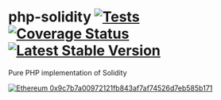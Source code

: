 # php-solidity [![Tests](https://github.com/kornrunner/php-solidity/actions/workflows/tests.yml/badge.svg?branch=master)](https://github.com/kornrunner/php-solidity/actions/workflows/tests.yml) [![Coverage Status](https://coveralls.io/repos/github/kornrunner/php-solidity/badge.svg?branch=master)](https://coveralls.io/github/kornrunner/php-solidity?branch=master) [![Latest Stable Version](https://poser.pugx.org/kornrunner/solidity/v/stable)](https://packagist.org/packages/kornrunner/solidity)

Pure PHP implementation of Solidity

[![Ethereum](https://user-images.githubusercontent.com/725986/61891022-0d0c7f00-af09-11e9-829f-096c039bbbfa.png) 0x9c7b7a00972121fb843af7af74526d7eb585b171][Ethereum]

[Ethereum]: https://etherscan.io/address/0x9c7b7a00972121fb843af7af74526d7eb585b171 "Donate with Ethereum"
